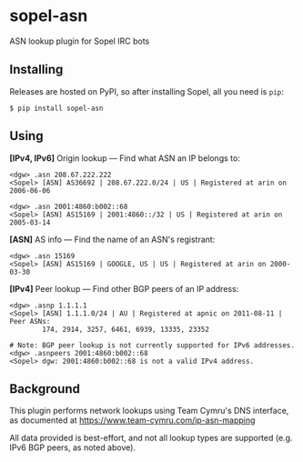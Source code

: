 # sopel-asn

ASN lookup plugin for Sopel IRC bots

## Installing

Releases are hosted on PyPI, so after installing Sopel, all you need is `pip`:

```shell
$ pip install sopel-asn
```

## Using

**[IPv4, IPv6]** Origin lookup — Find what ASN an IP belongs to:

```
<dgw> .asn 208.67.222.222
<Sopel> [ASN] AS36692 | 208.67.222.0/24 | US | Registered at arin on 2006-06-06

<dgw> .asn 2001:4860:b002::68
<Sopel> [ASN] AS15169 | 2001:4860::/32 | US | Registered at arin on 2005-03-14
```

**[ASN]** AS info — Find the name of an ASN's registrant:

```
<dgw> .asn 15169
<Sopel> [ASN] AS15169 | GOOGLE, US | US | Registered at arin on 2000-03-30
```

**[IPv4]** Peer lookup — Find other BGP peers of an IP address:

```
<dgw> .asnp 1.1.1.1
<Sopel> [ASN] 1.1.1.0/24 | AU | Registered at apnic on 2011-08-11 | Peer ASNs:
        174, 2914, 3257, 6461, 6939, 13335, 23352

# Note: BGP peer lookup is not currently supported for IPv6 addresses.
<dgw> .asnpeers 2001:4860:b002::68
<Sopel> dgw: 2001:4860:b002::68 is not a valid IPv4 address.
```

## Background

This plugin performs network lookups using Team Cymru's DNS interface, as
documented at https://www.team-cymru.com/ip-asn-mapping

All data provided is best-effort, and not all lookup types are supported (e.g.
IPv6 BGP peers, as noted above).
